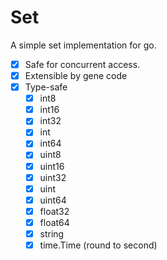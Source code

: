 # Set
A simple set implementation for go.

- [X] Safe for concurrent access.
- [x] Extensible by gene code
- [x] Type-safe
    - [x] int8
    - [x] int16
    - [x] int32
    - [x] int
    - [x] int64
    - [x] uint8
    - [x] uint16
    - [x] uint32
    - [x] uint
    - [x] uint64
    - [x] float32
    - [x] float64
    - [x] string
    - [x] time.Time (round to second)